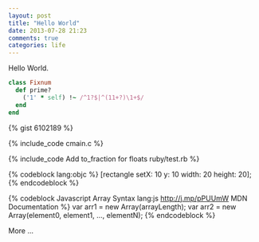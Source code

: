 ```yaml
---
layout: post
title: "Hello World"
date: 2013-07-28 21:23
comments: true
categories: life
---
```

Hello World.

``` ruby Discover if a number is prime http://blog.renoqiu.com/ blog
class Fixnum
  def prime?
    ('1' * self) !~ /^1?$|^(11+?)\1+$/
  end
end
```

{% gist 6102189 %}

{% include_code cmain.c %}

{% include_code Add to_fraction for floats ruby/test.rb %}

{% codeblock lang:objc %}
[rectangle setX: 10 y: 10 width: 20 height: 20];
{% endcodeblock %}

{% codeblock Javascript Array Syntax lang:js http://j.mp/pPUUmW MDN Documentation %}
var arr1 = new Array(arrayLength);
var arr2 = new Array(element0, element1, ..., elementN);
{% endcodeblock %}
<!-- more -->
More ...